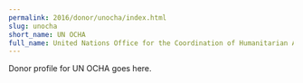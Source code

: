 ```yaml
---
permalink: 2016/donor/unocha/index.html
slug: unocha
short_name: UN OCHA
full_name: United Nations Office for the Coordination of Humanitarian Affairs (UN OCHA)
---
```


Donor profile for UN OCHA goes here.
